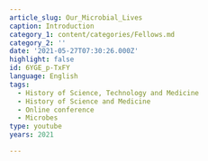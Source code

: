 ```yaml
---
article_slug: Our_Microbial_Lives
caption: Introduction
category_1: content/categories/Fellows.md
category_2: ''
date: '2021-05-27T07:30:26.000Z'
highlight: false
id: 6YGE_p-TxFY
language: English
tags:
  - History of Science, Technology and Medicine
  - History of Science and Medicine
  - Online conference
  - Microbes
type: youtube
years: 2021

---
```

